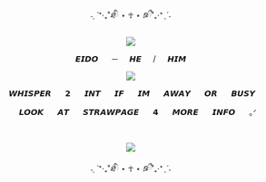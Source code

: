$$˗ˏˋ ⁺ ‧ ₊ ˚ ཐི ⋆ ☥ ⋆ ཋྀ ˚ ₊ ‧ ⁺ ˎˊ˗$$

<p align="center">
<img src="https://i.imgur.com/PLCRxOj.png"/>

<p align="center">
⠀⠀𝙀𝙄𝘿𝙊⠀⠀ ─⠀⠀𝙃𝙀⠀⠀/⠀⠀𝙃𝙄𝙈⠀⠀


  
<p align="center">
<img src="https://i.imgur.com/yA5mG3w.png"/>
</p>
<p align="center">
⠀⠀ 𝙒𝙃𝙄𝙎𝙋𝙀𝙍⠀⠀ 𝟮⠀⠀ 𝙄𝙉𝙏⠀⠀ 𝙄𝙁⠀⠀ 𝙄𝙈⠀⠀ 𝘼𝙒𝘼𝙔⠀⠀ 𝙊𝙍⠀⠀ 𝘽𝙐𝙎𝙔⠀⠀ 


<p align="center">
⠀⠀ 𝙇𝙊𝙊𝙆⠀⠀ 𝘼𝙏⠀⠀ 𝙎𝙏𝙍𝘼𝙒𝙋𝘼𝙂𝙀⠀⠀ 𝟰⠀⠀ 𝙈𝙊𝙍𝙀⠀⠀ 𝙄𝙉𝙁𝙊⠀⠀ ｡ᐟ


⠀⠀ 
<p align="center">
<img src="https://i.imgur.com/QbC5E42.png"/>

$$˗ˏˋ ⁺ ‧ ₊ ˚ ཐི ⋆ ☥ ⋆ ཋྀ ˚ ₊ ‧ ⁺ ˎˊ˗$$
